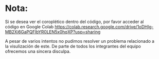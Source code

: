# Nota: 

Si se desea ver el coroplético dentro del código, por favor acceder al código en Google Colab https://colab.research.google.com/drive/1oDHIg-MB2Xi6GaPQFIbYR0LEN5x0hqXP?usp=sharing 


A pesar de varios intentos no pudimos resolver un problema relacionado a la visulización de este. De parte de todos los integrantes del equipo ofrecemos una sincera disculpa.
